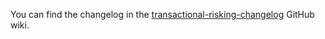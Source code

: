 You can find the changelog in the [transactional-risking-changelog](https://github.com/hmrc/transactional-risking/wiki) GitHub wiki.
